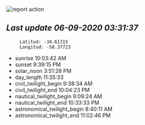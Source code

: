 ![report action](https://github.com/matiasz8/actions-for-reports/workflows/report%20action/badge.svg?branch=develop) 


## *****Last update 06-09-2020 03:31:37*****



		 Latitud: -34.61315
		 Longitud: -58.37723

 - sunrise 	 10:03:42 AM
 - sunset 	 9:39:15 PM
 - solar_noon 	 3:51:28 PM
 - day_length 	 11:35:33
 - civil_twilight_begin 	 9:38:34 AM
 - civil_twilight_end 	 10:04:23 PM
 - nautical_twilight_begin 	 9:09:24 AM
 - nautical_twilight_end 	 10:33:33 PM
 - astronomical_twilight_begin 	 8:40:11 AM
 - astronomical_twilight_end 	 11:02:46 PM
